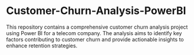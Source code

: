 # Customer-Churn-Analysis-PowerBI
This repository contains a comprehensive customer churn analysis project using Power BI for a telecom company. The analysis aims to identify key factors contributing to customer churn and provide actionable insights to enhance retention strategies.
